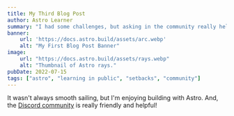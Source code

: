 ```yaml
---
title: My Third Blog Post
author: Astro Learner
summary: "I had some challenges, but asking in the community really helped!"
banner:
    url: 'https://docs.astro.build/assets/arc.webp'
    alt: "My First Blog Post Banner"
image: 
    url: "https://docs.astro.build/assets/rays.webp"
    alt: "Thumbnail of Astro rays."
pubDate: 2022-07-15
tags: ["astro", "learning in public", "setbacks", "community"]
---
```


It wasn't always smooth sailing, but I'm enjoying building with Astro. And, the [Discord community](https://astro.build/chat) is really friendly and helpful!
